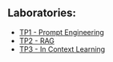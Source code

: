 ## Laboratories:

- [TP1 - Prompt Engineering](TP1)
- [TP2 - RAG](TP2)
- [TP3 - In Context Learning](TP3)
